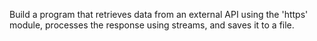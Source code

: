 Build a program that retrieves data from an external API using the 'https' module, processes the response using streams, and saves it to a file.
